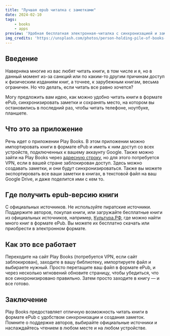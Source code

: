 ```yaml
---
title: "Лучшая epub читалка с заметками"
date: 2024-02-10
tags:
    - books
    - apps
preview: 'Удобная бесплатная электронная-читалка с синхронизацией и заметками.'
img_credits: 'https://unsplash.com/photos/person-holding-pile-of-books-o0Qqw21-0NI'
---
```


## Введение

Наверняка многие из вас любят читать книги, в том числе и я, но в данный момент из-за санкций или по каким-то другим причинам доступ к физическим изданиям книг, а точнее, к зарубежным книгам, весьма ограничен. Но что делать, если читать все равно хочется?

Могу предложить вам идею, как можно удобно читать книги в формате ePub, синхронизировать заметки и сохранять место, на котором вы остановились в последний раз, чтобы читать телефоне, ноутбуке, планшете.

## Что это за приложение
Речь идет о приложении Play Books. В этом приложении можно импортировать книги в формате ePub и иметь к ним доступ со всех устройств, подключенных к вашему аккаунту Google. Также можно зайти на Play Books через [адресную строку](https://play.google.com/books), но для этого потребуется VPN, если в вашей стране заблокирован доступ. Здесь можно создавать заметки, и они будут синхронизироваться. Также вы можете экспортировать все ваши заметки в книгах, в текстовой файл на ваш Google Drive, и даже поделится ими с кем то.

## Где получить epub-версию книги
С официальных источников. Не используйте пиратские источники. Поддержите авторов, покупая книги, или загружайте бесплатные книги из официальных источников, например, [Культура.РФ](https://culture.ru), где можно найти много книг в формате ePub. Вы можете их бесплатно скачать или приобрести в электронном формате.

## Как это все работает
Переходите на сайт Play Books (потребуется VPN, если сайт заблокирован), заходите в вашу библиотеку, импортируете файл и выбираете нужный. Просто перетащите ваш файл в формате ePub, и через несколько мгновений обновите страницу, чтобы убедиться, что все синхронизировано правильно. Затем просто заходите в книгу — и все готово.

## Заключение
Play Books предоставляет отличную возможность читать книги в формате ePub с удобством синхронизации и создания заметок. Помните о поддержке авторов, выбирайте официальные источники и наслаждайтесь чтением в любом месте и на любом устройстве.
